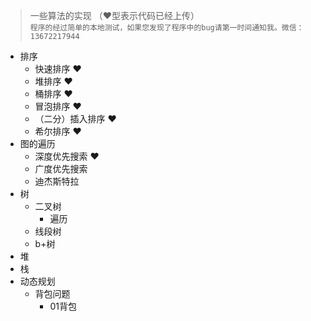 > 一些算法的实现 （❤️型表示代码已经上传）<br>
```程序的经过简单的本地测试，如果您发现了程序中的bug请第一时间通知我。微信：13672217944```
* 排序
  * 快速排序 ❤️
  * 堆排序 ❤️ ️
  * 桶排序 ❤️
  * 冒泡排序 ❤️
  * （二分）插入排序 ❤️
  * 希尔排序 ❤️
* 图的遍历
  * 深度优先搜索 ❤️
  * 广度优先搜索
  * 迪杰斯特拉
* 树
  * 二叉树
    * 遍历
  * 线段树
  * b+树
* 堆
* 栈
* 动态规划
  * 背包问题
    * 01背包